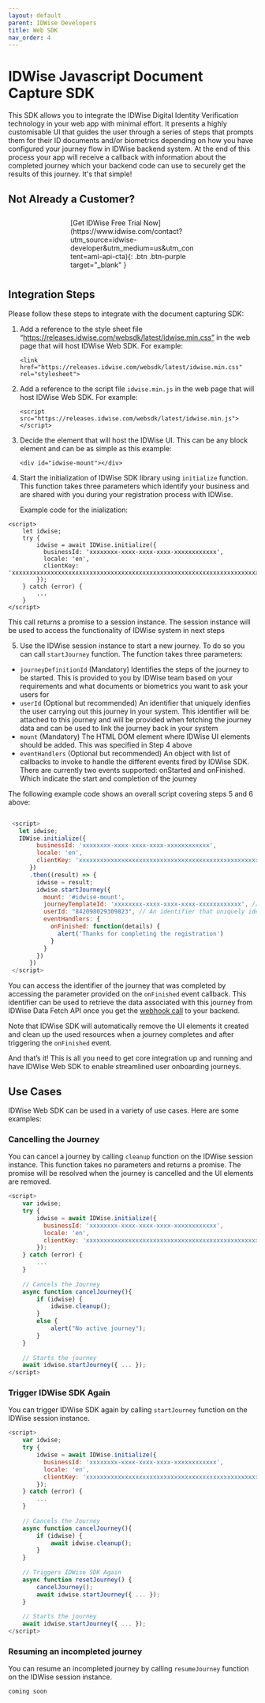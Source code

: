 ```yaml
---
layout: default
parent: IDWise Developers
title: Web SDK
nav_order: 4
---
```


# IDWise Javascript Document Capture SDK

This SDK allows you to integrate the IDWise Digital Identity Verification technology in your web app with minimal
effort.
It presents a highly customisable UI that guides the user through a series of steps that prompts them for their ID
documents and/or biometrics depending on how you have configured your journey flow in IDWise backend system. At the end
of this process your app will receive a callback with information about the completed journey which your backend code
can use to securely get the results of this journey. It's that simple!

## Not Already a Customer?

<div style="margin: auto;width: 50%;padding: 10px;" markdown="1">
<span class="fs-5" >[Get IDWise Free Trial Now](https://www.idwise.com/contact?utm_source=idwise-developer&utm_medium=us&utm_content=aml-api-cta){: .btn .btn-purple target="_blank" }
  </span>
</div>

## Integration Steps

Please follow these steps to integrate with the document capturing SDK:

1. Add a reference to the style sheet file “https://releases.idwise.com/websdk/latest/idwise.min.css” in the web page
   that will host IDWise Web SDK. For example:

    ```
    <link href="https://releases.idwise.com/websdk/latest/idwise.min.css" rel="stylesheet">
    ```

2. Add a reference to the script file `idwise.min.js` in the web page that will host IDWise Web SDK. For example:

    ```
    <script src="https://releases.idwise.com/websdk/latest/idwise.min.js"></script>
    ```

3. Decide the element that will host the IDWise UI. This can be any block element and can be as simple as this
   example:

    ```
    <div id="idwise-mount"></div>
    ```

4. Start the initialization of IDWise SDK library using `initialize` function. This function takes three
   parameters
   which identify your business and are shared with you during your registration process with IDWise.

   Example code for the inialization:

```
<script>
    let idwise;
    try {
        idwise = await IDWise.initialize({
          businessId: 'xxxxxxxx-xxxx-xxxx-xxxx-xxxxxxxxxxxx',
          locale: 'en',
          clientKey: 'xxxxxxxxxxxxxxxxxxxxxxxxxxxxxxxxxxxxxxxxxxxxxxxxxxxxxxxxxxxxxxxxxxxxxxxxxxxxx='
        });
    } catch (error) {
        ...
    }
</script>
```

This call returns a promise to a session instance. The session instance will be used to access the functionality
of
IDWise system in next steps

5. Use the IDWise session instance to start a new journey. To do so you can call `startJourney` function. The function
   takes three parameters:

* `journeyDefinitionId` (Mandatory) Identifies the steps of the journey to be started. This is provided to you by
  IDWise team based on your requirements and what documents or biometrics you want to ask your users for
* `userId` (Optional but recommended) An identifier that uniquely idenfies the user carrying out this journey in
  your system. This identifier will be attached to this journey and will be provided when fetching the journey data
  and can be used to link the journey back in your system
* `mount` (Mandatory) The HTML DOM element where IDWise UI elements should be added. This was specified in Step 4
  above
* `eventHandlers` (Optional but recommended) An object with list of callbacks to invoke to handle the
  different events fired by IDWise SDK. There are currently two events supported: onStarted and onFinished. Which
  indicate the start and completion of the journey

The following example code shows an overall script covering steps 5 and 6 above:
```javascript

 <script>
   let idwise;   
   IDWise.initialize({
        businessId: 'xxxxxxxx-xxxx-xxxx-xxxx-xxxxxxxxxxxx',
        locale: 'en',
        clientKey: 'xxxxxxxxxxxxxxxxxxxxxxxxxxxxxxxxxxxxxxxxxxxxxxxxxxxxxxxxxxxxxxxxxxxxxxxxxxxxx='
      })
      .then((result) => {
        idwise = result;
        idwise.startJourney({
          mount: '#idwise-mount',
          journeyTemplateId: 'xxxxxxxx-xxxx-xxxx-xxxx-xxxxxxxxxxxx', // journey definition id
          userId: "842098029309823", // An identifier that uniquely idenfies the user carrying out this journey
          eventHandlers: {
            onFinished: function(details) {
              alert('Thanks for completing the registration')
            }
          }
        })
      })
 </script>
```

You can access the identifier of the journey that was completed by accessing the parameter provided on the `onFinished`
event callback. This identifier can be used to retrieve the data associated with this journey from IDWise Data Fetch API
once you get the [webhook call](https://idwi.se/webhooks) to your backend.

Note that IDWise SDK will automatically remove the UI elements it created and clean up the used resources when a journey
completes and after triggering the `onFinished` event.

And that’s it! This is all you need to get core integration up and running and have IDWise Web SDK to enable streamlined
user onboarding journeys.

## Use Cases

IDWise Web SDK can be used in a variety of use cases. Here are some examples:

### Cancelling the Journey

You can cancel a journey by calling `cleanup` function on the IDWise session instance. This function takes no
parameters and returns a promise. The promise will be resolved when the journey is cancelled and the UI elements are
removed.

```javascript
<script>
    var idwise;
    try {
        idwise = await IDWise.initialize({
          businessId: 'xxxxxxxx-xxxx-xxxx-xxxx-xxxxxxxxxxxx',
          locale: 'en',
          clientKey: 'xxxxxxxxxxxxxxxxxxxxxxxxxxxxxxxxxxxxxxxxxxxxxxxxxxxxxxxxxxxxxxxxxxxxxxxxxxxxx='
        });
    } catch (error) {
        ...
    }
    
    // Cancels the Journey
    async function cancelJourney(){
        if (idwise) {
            idwise.cleanup();
        }
        else {
            alert("No active journey");
        }
    }
    
    // Starts the journey
    await idwise.startJourney({ ... });
</script>
```

### Trigger IDWise SDK Again

You can trigger IDWise SDK again by calling `startJourney` function on the IDWise session instance.

```javascript
<script>
    var idwise;
    try {
        idwise = await IDWise.initialize({
          businessId: 'xxxxxxxx-xxxx-xxxx-xxxx-xxxxxxxxxxxx',
          locale: 'en',
          clientKey: 'xxxxxxxxxxxxxxxxxxxxxxxxxxxxxxxxxxxxxxxxxxxxxxxxxxxxxxxxxxxxxxxxxxxxxxxxxxxxx='
        });
    } catch (error) {
        ...
    }
    
    // Cancels the Journey
    async function cancelJourney(){
        if (idwise) {
            await idwise.cleanup();
        }
    }
    
    // Triggers IDWise SDK Again
    async function resetJourney() {
        cancelJourney();
        await idwise.startJourney({ ... });
    }
    
    // Starts the journey
    await idwise.startJourney({ ... });
</script>
```

### Resuming an incompleted journey

You can resume an incompleted journey by calling `resumeJourney` function on the IDWise session instance.

```javascript
coming soon
```

